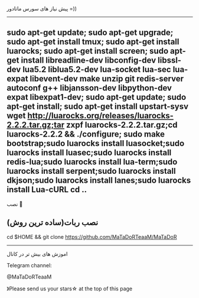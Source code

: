 پیش نیاز های سورس ماتادور =))

------------------------------
sudo apt-get update; sudo apt-get upgrade; sudo apt-get install tmux; sudo apt-get install luarocks; sudo apt-get install screen; sudo apt-get install libreadline-dev libconfig-dev libssl-dev lua5.2 liblua5.2-dev lua-socket lua-sec lua-expat libevent-dev make unzip git redis-server autoconf g++ libjansson-dev libpython-dev expat libexpat1-dev; sudo apt-get update; sudo apt-get install; sudo apt-get install upstart-sysv wget http://luarocks.org/releases/luarocks-2.2.2.tar.gz;tar zxpf luarocks-2.2.2.tar.gz;cd luarocks-2.2.2 && ./configure; sudo make bootstrap;sudo luarocks install luasocket;sudo luarocks install luasec;sudo luarocks install redis-lua;sudo luarocks install lua-term;sudo luarocks install serpent;sudo luarocks install dkjson;sudo luarocks install lanes;sudo luarocks install Lua-cURL cd .. 
--------------------------
نصب 🚀

نصب ربات(ساده ترین روش) 
---------------------------
cd $HOME && git clone https://github.com/MaTaDoRTeaaM/MaTaDoR 

----------------------------
اموزش های بیش تر در کانال

Telegram channel:

@MaTaDoRTeaaM

》Please send us your stars☆ at the top of this page
